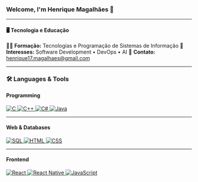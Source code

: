 ### Welcome, I'm Henrique Magalhães 👋

---
#### 🖥 Tecnologia e Educação
👨‍🎓 **Formação:** Tecnologias e Programação de Sistemas de Informação
💼 **Interesses:** Software Development • DevOps • AI
📧 **Contato:** henrique17.magalhaes@gmail.com

---
### 🛠 Languages & Tools

#### Programming
<a href="https://www.w3.org/TR/CSS/#css" target="_blank"> <img src="https://img.shields.io/badge/C-00599C?style=for-the-badge&logo=c&logoColor=white" alt="C"/> </a>
<a href="https://www.w3.org/TR/CSS/#css" target="_blank"> <img src="https://img.shields.io/badge/C++-00599C?style=for-the-badge&logo=c++&logoColor=white" alt="C++"/> </a>
<a href="https://www.w3.org/TR/CSS/#css" target="_blank"> <img src="https://img.shields.io/badge/C%23-239120?style=for-the-badge&logo=c-sharp&logoColor=white" alt="C#"/> </a>
<a href="https://www.w3.org/TR/CSS/#css" target="_blank"> <img src="https://img.shields.io/badge/Java-007396?style=for-the-badge&logo=java&logoColor=white" alt="Java"/> </a>

---
#### Web & Databases
<a href="https://www.w3.org/TR/CSS/#css" target="_blank"> <img src="https://img.shields.io/badge/SQL-306998?style=for-the-badge&logo=mysql&logoColor=white" alt="SQL"/> </a>
<a href="https://www.w3.org/TR/CSS/#css" target="_blank"> <img src="https://img.shields.io/badge/HTML5-E34F26?style=for-the-badge&logo=html5&logoColor=white" alt="HTML"/> </a>
<a href="https://www.w3.org/TR/CSS/#css" target="_blank"> <img src="https://img.shields.io/badge/CSS3-1572B6?style=for-the-badge&logo=css3&logoColor=white" alt="CSS"/> </a>

---
#### Frontend
<a href="https://www.w3.org/TR/CSS/#css" target="_blank"> <img src="https://img.shields.io/badge/React-61DAFB?style=for-the-badge&logo=react&logoColor=black" alt="React"/> </a>
<a href="https://www.w3.org/TR/CSS/#css" target="_blank"> <img src="https://img.shields.io/badge/React%20Native-61DAFB?style=for-the-badge&logo=react&logoColor=black" alt="React Native"/> </a>
<a href="https://www.w3.org/TR/CSS/#css" target="_blank"> <img src="https://img.shields.io/badge/JavaScript-F7DF1E?style=for-the-badge&logo=javascript&logoColor=black" alt="JavaScript"/> </a>
